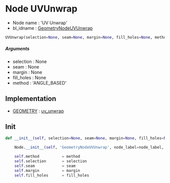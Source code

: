 # Node UVUnwrap

- Node name : 'UV Unwrap'
- bl_idname : [GeometryNodeUVUnwrap](https://docs.blender.org/api/current/bpy.types.GeometryNodeUVUnwrap.html)


``` python
UVUnwrap(selection=None, seam=None, margin=None, fill_holes=None, method='ANGLE_BASED', node_label=None, node_color=None, **kwargs)
```
##### Arguments

- selection : None
- seam : None
- margin : None
- fill_holes : None
- method : 'ANGLE_BASED'

## Implementation

- [GEOMETRY](/docs/GeoNodes/socket_GEOMETRY.md) : [uv_unwrap](/docs/GeoNodes/socket_GEOMETRY.md#uv_unwrap)

## Init

``` python
def __init__(self, selection=None, seam=None, margin=None, fill_holes=None, method='ANGLE_BASED', node_label=None, node_color=None, **kwargs):

    Node.__init__(self, 'GeometryNodeUVUnwrap', node_label=node_label, node_color=node_color, **kwargs)

    self.method          = method
    self.selection       = selection
    self.seam            = seam
    self.margin          = margin
    self.fill_holes      = fill_holes
```

